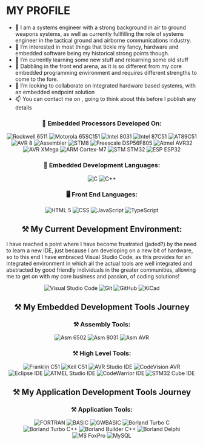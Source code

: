 # MY PROFILE

- 👋 I am a systems engineer with a strong background in air to ground weapons systems, as well as currently fullfilling the role of systems engineer in the tactical ground and airborne communications industry.
- 👀 I’m interested in most things that tickle my fancy, hardware and embedded software being my historical strong points though.
- 🌱 I’m currently learning some new stuff and relearning some old stuff
- 🌱 Dabbling in the front end arena, as it is so different from my core embedded programming environment and requires different strengths to come to the fore.
- 💞️ I’m looking to collaborate on integrated hardware based systems, with an embedded endpoint solution
- 📫 You can contact me on , going to think about this before I publish any details

<h3 align="center">🚀 Embedded Processors Developed On:</h3>
<p align="center">
  <a target="_blank"><img alt="Rockwell 6511"
    src="https://img.shields.io/badge/-R6511-%2312100E.svg?logo=okta&style=for-the-badge&logoColor=#03234B"/></a> 
  <a target="_blank"><img alt="Motorola 65SC151"
    src="https://img.shields.io/badge/-65SC151-%2312100E.svg?logo=motorola&style=for-the-badge&logoColor=#03234B"/></a> 
  <a target="_blank"><img alt="Intel 8031"
    src="https://img.shields.io/badge/-80C31-%2312100E.svg?logo=intel&style=for-the-badge&logoColor=#0071C5"/></a> 
  <a target="_blank"><img alt="Intel 87C51"
    src="https://img.shields.io/badge/-87C51-%2312100E.svg?logo=intel&style=for-the-badge&logoColor=#0071C5"/></a> 
  <a target="_blank"><img alt="AT89C51"
    src="https://img.shields.io/badge/-AT89C51-%2312100E.svg?logo=atmel&style=for-the-badge&logoColor=#03234B"/></a> 
  <a target="_blank"><img alt="AVR 8"
    src="https://img.shields.io/badge/-AVR8-%2312100E.svg?logo=atmel&style=for-the-badge&logoColor=#03234B"/></a> 
  <a target="_blank"><img alt="Assembler"
    src="https://img.shields.io/badge/-PIC-%2312100E.svg?logo=microchip&style=for-the-badge&logoColor=#03234B"/></a> 
  <a target="_blank"><img alt="STM8"
    src="https://img.shields.io/badge/-STM8-%2312100E.svg?logo=STMicroelectronics&style=for-the-badge&logoColor=#03234B"/></a> 
  <a target="_blank"><img alt="Freescale DSP56F805"
    src="https://img.shields.io/badge/-DSP56F805-%2312100E.svg?logo=motorola&style=for-the-badge&logoColor=#E1140A"/></a> 
  <a target="_blank"><img alt="Atmel AVR32"
    src="https://img.shields.io/badge/-AVR32-%2312100E.svg?logo=atmel&style=for-the-badge&logoColor=#03234B"/></a> 
  <a target="_blank"><img alt="AVR XMega"
    src="https://img.shields.io/badge/-AVR%20XMEGA-%2312100E.svg?logo=atmel&style=for-the-badge&logoColor=#03234B"/></a> 
  <a target="_blank"><img alt="ARM Cortex-M7"
    src="https://img.shields.io/badge/-ARM%20Cortex--M7-%2312100E.svg?logo=atmel&style=for-the-badge&logoColor=#03234B"/></a> 
  <a target="_blank"><img alt="STM STM32"
    src="https://img.shields.io/badge/-STM32-%2312100E.svg?logo=STMicroelectronics&style=for-the-badge&logoColor=#03234B"/></a>
  <a target="_blank"><img alt="ESP ESP32" 
  src="https://img.shields.io/badge/-ESP32-%2312100E.svg?logo=Espressif&style=for-the-badge&logoColor=#E7352C"/></a>
</p>

<div>
</div>

<h3 align="center">🚀 Embedded Development Languages:</h3>
<p align="center">
  <a target="_blank"><img alt="C"
    src="https://img.shields.io/badge/C-%2312100E.svg?logo=c&style=for-the-badge&logoColor=#A8B9CC"/></a>
  <a target="_blank"><img alt="C++"
    src="https://img.shields.io/badge/C++-%2312100E.svg?logo=cplusplus&style=for-the-badge&logoColor=#00599C"/></a> 
</p>

<h3 align="center">🖥 Front End Languages:</h3>
<p align="center">
  <a target="_blank"><img alt="HTML 5"
    src="https://img.shields.io/badge/HTML5-%2312100E.svg?logo=html5&style=for-the-badge&logoColor=#E34F26"/></a>
  <a target="_blank"><img alt="CSS"
    src="https://img.shields.io/badge/CSS-%2312100E.svg?logo=css3&style=for-the-badge&logoColor=#1572B6"/></a>
  <a target="_blank"><img alt="JavaScript"
    src="https://img.shields.io/badge/JavaScript-%2312100E.svg?logo=javascript&style=for-the-badge&logoColor=#F7DF1E"/></a>
  <a target="_blank"><img alt="TypeScript"
    src="https://img.shields.io/badge/TypeScript-%2312100E.svg?logo=typescript&style=for-the-badge&logoColor=#3178C6"/></a>
</p>

<h2 align="center">⚒ My Current Development Environment:</h3>
I have reached a point where I have become frustrated (jaded?) by the need to learn a new IDE, just because I am developing on a new bit of hardware, so to this end I have embraced Visual Studio Code, as this provides for an integrated environment in which all the actual tools are well integrated and abstracted by good friendly individuals in the greater communities, allowing me to get on with my core business and passion, of coding solutions!
<p align="center">
  <a target="_blank"><img alt="Visual Studio Code"
    src="https://img.shields.io/badge/Visual%20Studio%20Code-%2312100E.svg?logo=visual-studio-code&style=for-the-badge&logoColor=blue"/></a> 
  <a target="_blank"><img alt="Git"
    src="https://img.shields.io/badge/Git-%2312100E.svg?logo=git&style=for-the-badge"/></a> 
  <a target="_blank"><img alt="GitHub"
    src="https://img.shields.io/badge/GitHub-%2312100E?logo=GitHub&style=for-the-badge"/></a> 
  <a target="_blank"><img alt="KiCad"
    src="https://img.shields.io/badge/KiCad-%2312100E?logo=kicad&logoWidth=40&logoColor=blue&style=for-the-badge"/></a> 
</p>

<h2 align="center">⚒ My Embedded Development Tools Journey</h2>
<h3 align="center">⚒ Assembly Tools:</h3>
<p align="center">
  <a target="_blank"><img alt="Asm 6502"
    src="https://img.shields.io/badge/ASM6500-%2312100E.svg?logo=v&logoColor=white&style=for-the-badge"/></a> 
  <a target="_blank"><img alt="Asm 8031"
    src="https://img.shields.io/badge/ASM51-%2312100E.svg?logo=v&logoColor=white&style=for-the-badge"/></a> 
  <a target="_blank"><img alt="Asm AVR"
    src="https://img.shields.io/badge/AVRASM-%2312100E.svg?logo=v&logoColor=white&style=for-the-badge"/></a> 
</p>

<h3 align="center">⚒ High Level Tools:</h3>
<p align="center">
  <a target="_blank"><img alt="Franklin C51" 
    src="https://img.shields.io/badge/Franklin%20C51-%2312100E.svg?logo=c&style=for-the-badge&logoColor=#A8B9CC"/></a>
  <a target="_blank"><img alt="Keil C51"
    src="https://img.shields.io/badge/KEIL%20C51-%2312100E.svg?logo=c&style=for-the-badge&logoColor=#A8B9CC"/></a>
  <a target="_blank"><img alt="AVR Studio IDE"
    src="https://img.shields.io/badge/AVR%20Studio%20IDE-%2312100E.svg?logo=c&style=for-the-badge&logoColor=#A8B9CC"/></a>
  <a target="_blank"><img alt="CodeVision AVR"
    src="https://img.shields.io/badge/CodeVision%20AVR-%2312100E.svg?logo=c&style=for-the-badge&logoColor=#A8B9CC"/></a>
  <a target="_blank"><img alt="Eclipse IDE"
    src="https://img.shields.io/badge/Eclipse%20IDE-%2312100E.svg?logo=c&style=for-the-badge&logoColor=#A8B9CC"/></a>
  <a target="_blank"><img alt="ATMEL Studio IDE"
    src="https://img.shields.io/badge/ATMEL%20Studio%20IDE-%2312100E.svg?logo=c&style=for-the-badge&logoColor=#A8B9CC"/></a>
  <a target="_blank"><img alt="CodeWarrior IDE"
    src="https://img.shields.io/badge/CodeWarrior%20IDE-%2312100E.svg?logo=c&style=for-the-badge&logoColor=#A8B9CC"/></a>
  <a target="_blank"><img alt="STM32 Cube IDE"
    src="https://img.shields.io/badge/STM32%20Cube%20IDE-%2312100E.svg?logo=STMicroelectronics&style=for-the-badge&logoColor=#03234B"/></a>
 </p>

<h2 align="center">⚒ My Application Development Tools Journey</h2>
<h3 align="center">⚒ Application Tools:</h3>
<p align="center">
  <a target="_blank"><img alt="FORTRAN"
    src="https://img.shields.io/badge/-FORTRAN-%2312100E.svg?logo=fortran&style=for-the-badge&logoColor=#2C2255"/></a>
  <a target="_blank"><img alt="BASIC"
    src="https://img.shields.io/badge/-MS--BASIC-%2312100E.svg?logo=v&style=for-the-badge&logoColor=#2C2255"/></a>
  <a target="_blank"><img alt="GWBASIC"
    src="https://img.shields.io/badge/-GW--BASIC-%2312100E.svg?logo=v&style=for-the-badge&logoColor=#2C2255"/></a>
  <a target="_blank"><img alt="Borland Turbo C"
    src="https://img.shields.io/badge/TURBO%20C-%2312100E.svg?logo=c&style=for-the-badge&logoColor=#A8B9CC"/></a>
  <a target="_blank"><img alt="Borland Turbo C++"
    src="https://img.shields.io/badge/TURBO%20C++-%2312100E.svg?logo=c&style=for-the-badge&logoColor=#A8B9CC"/></a>
  <a target="_blank"><img alt="Borland Builder C++"
    src="https://img.shields.io/badge/-Borland%20Builder%20C++-%2312100E.svg?logo=cplusplus&style=for-the-badge&logoColor=#00599C"/></a>
  <a target="_blank"><img alt="Borland Delphi"
    src="https://img.shields.io/badge/-Borland%20Delphi-%2312100E.svg?logo=delphi&style=for-the-badge&logoColor=#EE1F35"/></a>
  <a target="_blank"><img alt="MS FoxPro"
    src="https://img.shields.io/badge/-MS FoxPro-%2312100E.svg?logo=msfoxpro&style=for-the-badge&logoColor=#2C2255"/></a>
  <a target="_blank"><img alt="MySQL"
    src="https://img.shields.io/badge/-MySQL-%2312100E.svg?logo=mysql&style=for-the-badge&logoColor=#2C2255"/></a>
</p>


<!-- div align="center">
<img src="https://cdn.rawgit.com/sindresorhus/awesome/d7305f38d29fed78fa85652e3a63e154dd8e8829/media/badge.svg" alt="Awesome Badge"/>
<a href="https://arbeitnow.com/?utm_source=awesome-github-profile-readme"><img src="https://img.shields.io/static/v1?label=&labelColor=505050&message=arbeitnow&color=%230076D6&style=flat&logo=google-chrome&logoColor=%230076D6" alt="website"/></a>

<img src="http://hits.dwyl.com/abhisheknaiidu/awesome-github-profile-readme.svg" alt="Hits Badge"/>

<img src="https://img.shields.io/static/v1?label=%F0%9F%8C%9F&message=If%20Useful&style=style=flat&color=BC4E99" alt="Star Badge"/>
<a href="https://discord.gg/XTW52Kt"><img src="https://img.shields.io/discord/733027681184251937.svg?style=flat&label=Join%20Community&color=7289DA" alt="Join Community Badge"/></a>
<a href="https://twitter.com/abhisheknaiidu" ><img src="https://img.shields.io/twitter/follow/abhisheknaiidu.svg?style=social" /> </a -->
<br>
